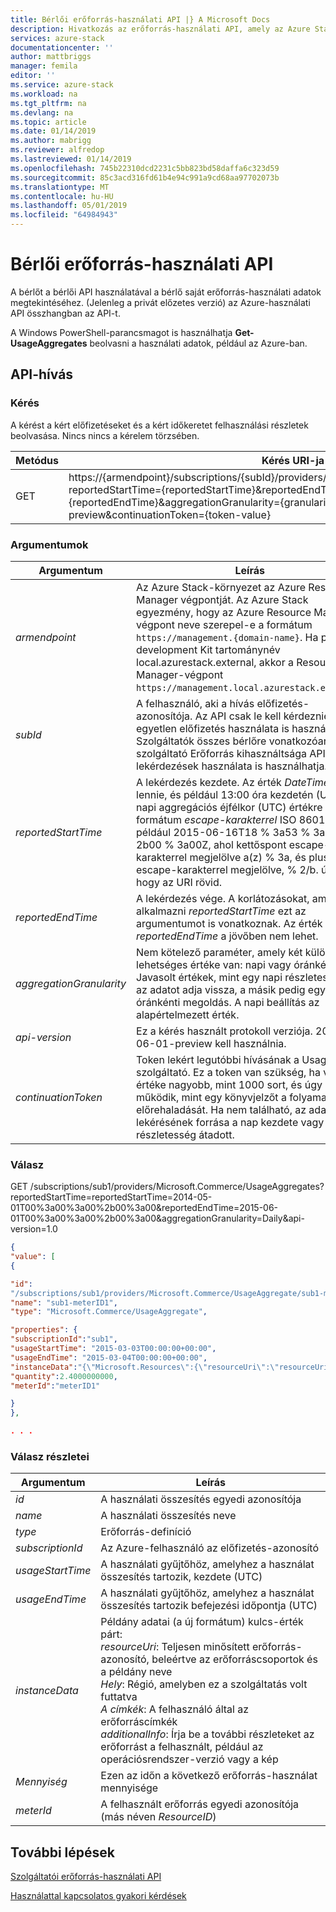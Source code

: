```yaml
---
title: Bérlői erőforrás-használati API |} A Microsoft Docs
description: Hivatkozás az erőforrás-használati API, amely az Azure Stack használati információk lekéréséhez.
services: azure-stack
documentationcenter: ''
author: mattbriggs
manager: femila
editor: ''
ms.service: azure-stack
ms.workload: na
ms.tgt_pltfrm: na
ms.devlang: na
ms.topic: article
ms.date: 01/14/2019
ms.author: mabrigg
ms.reviewer: alfredop
ms.lastreviewed: 01/14/2019
ms.openlocfilehash: 745b22310dcd2231c5bb823bd58daffa6c323d59
ms.sourcegitcommit: 85c3acd316fd61b4e94c991a9cd68aa97702073b
ms.translationtype: MT
ms.contentlocale: hu-HU
ms.lasthandoff: 05/01/2019
ms.locfileid: "64984943"
---
```

# <a name="tenant-resource-usage-api"></a>Bérlői erőforrás-használati API

A bérlőt a bérlői API használatával a bérlő saját erőforrás-használati adatok megtekintéséhez. (Jelenleg a privát előzetes verzió) az Azure-használati API összhangban az API-t.

A Windows PowerShell-parancsmagot is használhatja **Get-UsageAggregates** beolvasni a használati adatok, például az Azure-ban.

## <a name="api-call"></a>API-hívás
### <a name="request"></a>Kérés
A kérést a kért előfizetéseket és a kért időkeretet felhasználási részletek beolvasása. Nincs nincs a kérelem törzsében.

| **Metódus** | **Kérés URI-ja** |
| --- | --- |
| GET |https://{armendpoint}/subscriptions/{subId}/providers/Microsoft.Commerce/usageAggregates?reportedStartTime={reportedStartTime}&reportedEndTime={reportedEndTime}&aggregationGranularity={granularity}&api-version=2015-06-01-preview&continuationToken={token-value} |

### <a name="arguments"></a>Argumentumok
| **Argumentum** | **Leírás** |
| --- | --- |
| *armendpoint* |Az Azure Stack-környezet az Azure Resource Manager végpontját. Az Azure Stack egyezmény, hogy az Azure Resource Manager-végpont neve szerepel-e a formátum `https://management.{domain-name}`. Ha például a development Kit tartománynév local.azurestack.external, akkor a Resource Manager-végpont `https://management.local.azurestack.external`. |
| *subId* |A felhasználó, aki a hívás előfizetés-azonosítója. Az API csak le kell kérdeznie egy egyetlen előfizetés használata is használhat. Szolgáltatók összes bérlőre vonatkozóan a szolgáltató Erőforrás kihasználtsága API-t – lekérdezések használata is használhatja. |
| *reportedStartTime* |A lekérdezés kezdete. Az érték *DateTime* kell lennie, és például 13:00 óra kezdetén (UTC). A napi aggregációs éjfélkor (UTC) értékre állítja. A formátum *escape-karakterrel* ISO 8601, például 2015-06-16T18 % 3a53 % 3a11 % 2b00 % 3a00Z, ahol kettőspont escape-karakterrel megjelölve a(z) % 3a, és plusz escape-karakterrel megjelölve, % 2/b. úgy, hogy az URI rövid. |
| *reportedEndTime* |A lekérdezés vége. A korlátozásokat, amelyek a alkalmazni *reportedStartTime* ezt az argumentumot is vonatkoznak. Az érték *reportedEndTime* a jövőben nem lehet. |
| *aggregationGranularity* |Nem kötelező paraméter, amely két különálló lehetséges értéke van: napi vagy óránkénti. Javasolt értékek, mint egy napi részletességgel az adatot adja vissza, a másik pedig egy óránkénti megoldás. A napi beállítás az alapértelmezett érték. |
| *api-version* |Ez a kérés használt protokoll verziója. 2015-06-01-preview kell használnia. |
| *continuationToken* |Token lekért legutóbbi hívásának a Usage API-t szolgáltató. Ez a token van szükség, ha választ értéke nagyobb, mint 1000 sort, és úgy működik, mint egy könyvjelzőt a folyamat előrehaladását. Ha nem található, az adatok lekérésének forrása a nap kezdete vagy órát, a részletesség átadott. |

### <a name="response"></a>Válasz
GET /subscriptions/sub1/providers/Microsoft.Commerce/UsageAggregates?reportedStartTime=reportedStartTime=2014-05-01T00%3a00%3a00%2b00%3a00&reportedEndTime=2015-06-01T00%3a00%3a00%2b00%3a00&aggregationGranularity=Daily&api-version=1.0

```json
{
"value": [
{

"id":
"/subscriptions/sub1/providers/Microsoft.Commerce/UsageAggregate/sub1-meterID1",
"name": "sub1-meterID1",
"type": "Microsoft.Commerce/UsageAggregate",

"properties": {
"subscriptionId":"sub1",
"usageStartTime": "2015-03-03T00:00:00+00:00",
"usageEndTime": "2015-03-04T00:00:00+00:00",
"instanceData":"{\"Microsoft.Resources\":{\"resourceUri\":\"resourceUri1\",\"location\":\"Alaska\",\"tags\":null,\"additionalInfo\":null}}",
"quantity":2.4000000000,
"meterId":"meterID1"

}
},

. . .
```

### <a name="response-details"></a>Válasz részletei
| **Argumentum** | **Leírás** |
| --- | --- |
| *id* |A használati összesítés egyedi azonosítója |
| *name* |A használati összesítés neve |
| *type* |Erőforrás-definíció |
| *subscriptionId* |Az Azure-felhasználó az előfizetés-azonosító |
| *usageStartTime* |A használati gyűjtőhöz, amelyhez a használat összesítés tartozik, kezdete (UTC) |
| *usageEndTime* |A használati gyűjtőhöz, amelyhez a használat összesítés tartozik befejezési időpontja (UTC) |
| *instanceData* |Példány adatai (a új formátum) kulcs-érték párt:<br>  *resourceUri*: Teljesen minősített erőforrás-azonosító, beleértve az erőforráscsoportok és a példány neve <br>  *Hely*: Régió, amelyben ez a szolgáltatás volt futtatva <br>  *A címkék*: A felhasználó által az erőforráscímkék <br>  *additionalInfo*: Írja be a további részleteket az erőforrást a felhasznált, például az operációsrendszer-verzió vagy a kép |
| *Mennyiség* |Ezen az időn a következő erőforrás-használat mennyisége |
| *meterId* |A felhasznált erőforrás egyedi azonosítója (más néven *ResourceID*) |


## <a name="next-steps"></a>További lépések
[Szolgáltatói erőforrás-használati API](azure-stack-provider-resource-api.md)

[Használattal kapcsolatos gyakori kérdések](azure-stack-usage-related-faq.md)

